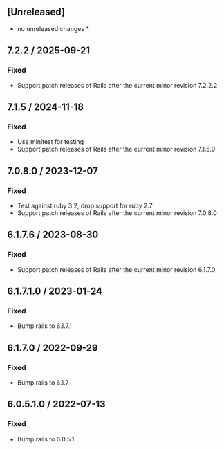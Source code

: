 ## [Unreleased]
* no unreleased changes *

## 7.2.2 / 2025-09-21
### Fixed
* Support patch releases of Rails after the current minor revision 7.2.2.2

## 7.1.5 / 2024-11-18
### Fixed
* Use minitest for testing
* Support patch releases of Rails after the current minor revision 7.1.5.0

## 7.0.8.0 / 2023-12-07
### Fixed
* Test against ruby 3.2, drop support for ruby 2.7
* Support patch releases of Rails after the current minor revision 7.0.8.0

## 6.1.7.6 / 2023-08-30
### Fixed
* Support patch releases of Rails after the current minor revision 6.1.7.0

## 6.1.7.1.0 / 2023-01-24
### Fixed
* Bump rails to 6.1.7.1

## 6.1.7.0 / 2022-09-29
### Fixed
* Bump rails to 6.1.7

## 6.0.5.1.0 / 2022-07-13
### Fixed
* Bump rails to 6.0.5.1
